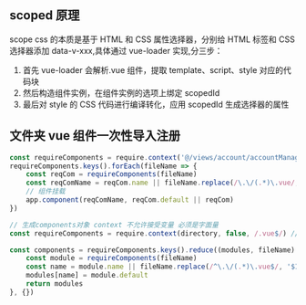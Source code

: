 ## scoped 原理

scope css 的本质是基于 HTML 和 CSS 属性选择器，分别给 HTML 标签和 CSS 选择器添加 data-v-xxx,具体通过 vue-loader 实现,分三步：

1. 首先 vue-loader 会解析.vue 组件，提取 template、script、style 对应的代码块
2. 然后构造组件实例，在组件实例的选项上绑定 scopedId
3. 最后对 style 的 CSS 代码进行编译转化，应用 scopedId 生成选择器的属性

## 文件夹 vue 组件一次性导入注册

```js
const requireComponents = require.context('@/views/account/accountManage/accountInfo/components/dialog', false, /\.vue/)
requireComponents.keys().forEach(fileName => {
	const reqCom = requireComponents(fileName)
	const reqComName = reqCom.name || fileName.replace(/\.\/(.*)\.vue/, '$1')
	// 组件挂载
	app.component(reqComName, reqCom.default || reqCom)
})

// 生成components对象 context 不允许接受变量 必须是字面量
const requireComponents = require.context(directory, false, /.vue$/) // 批量读取模块文件

const components = requireComponents.keys().reduce((modules, fileName) => {
	const module = requireComponents(fileName)
	const name = module.name || fileName.replace(/^\.\/(.*)\.vue$/, '$1')
	modules[name] = module.default
	return modules
}, {})
```
